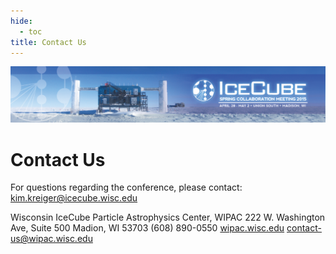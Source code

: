 ```yaml
---
hide:
  - toc
title: Contact Us
---
```


![2015 Spring Collaboration Meeting](IceCubeCollabMeeting15_web_banner_012915.png)

# Contact Us


For questions regarding the conference, please contact: kim.kreiger@icecube.wisc.edu

Wisconsin IceCube Particle Astrophysics Center, WIPAC
222 W. Washington Ave, Suite 500
Madion, WI 53703
(608) 890-0550
[wipac.wisc.edu](wipac.wisc.edu)
contact-us@wipac.wisc.edu
